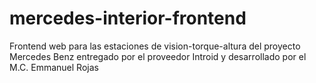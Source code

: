 # mercedes-interior-frontend
Frontend web para las estaciones de vision-torque-altura del proyecto Mercedes Benz entregado por el proveedor Introid y desarrollado por el  M.C. Emmanuel Rojas
